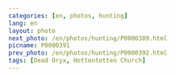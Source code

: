 ```yaml
---
categories: [en, photos, hunting]
lang: en
layout: photo
next_photo: /en/photos/hunting/P0000389.html
picname: P0000391
prev_photo: /en/photos/hunting/P0000392.html
tags: [Dead Oryx, Hottentotten Church]
---
```

